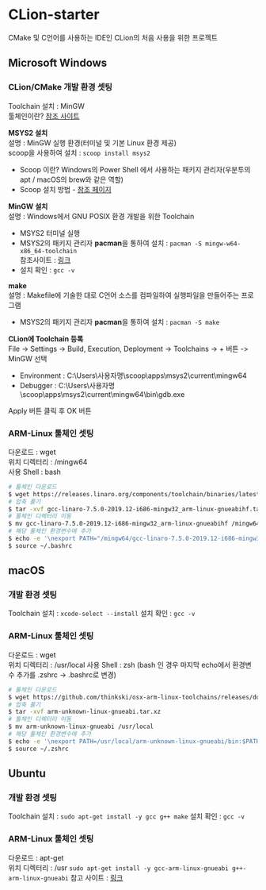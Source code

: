 # CLion-starter
CMake 및 C언어를 사용하는 IDE인 CLion의 처음 사용을 위한 프로젝트

## Microsoft Windows
### CLion/CMake 개발 환경 셋팅
Toolchain 설치 : MinGW   
툴체인이란? [참조 사이트](https://kkhipp.tistory.com/176)   

<b>MSYS2 설치</b>   
설명 : MinGW 실행 환경(터미널 및 기본 Linux 환경 제공)   
scoop을 사용하여 설치 : `scoop install msys2`
* Scoop 이란? Windows의 Power Shell 에서 사용하는 패키지 관리자(우분투의 apt / macOS의 brew와 같은 역할)
* Scoop 설치 방법 - [참조 페이지](https://github.com/JuJin1324/Windows-Starter/blob/master/README.md#scoop-%EC%84%A4%EC%B9%98)

<b>MinGW 설치</b>   
설명 : Windows에서 GNU POSIX 환경 개발을 위한 Toolchain
* MSYS2 터미널 실행
* MSYS2의 패키지 관리자 <b>pacman</b>을 통하여 설치 : `pacman -S mingw-w64-x86_64-toolchain`   
참조사이트 : [링크](https://stackoverflow.com/questions/36375081/how-to-run-clion-with-msys2-on-windows)
* 설치 확인 : `gcc -v`

<b>make</b>   
설명 : Makefile에 기술한 대로 C언어 소스를 컴파일하여 실행파일을 만들어주는 프로그램
* MSYS2의 패키지 관리자 <b>pacman</b>을 통하여 설치 : `pacman -S make`   

<b>CLion에 Toolchain 등록</b>   
File -> Settings -> Build, Execution, Deployment -> Toolchains -> + 버튼 -> MinGW 선택
* Environment : C:\Users\사용자명\scoop\apps\msys2\current\mingw64
* Debugger : C:\Users\사용자명\scoop\apps\msys2\current\mingw64\bin\gdb.exe

Apply 버튼 클릭 후 OK 버튼

### ARM-Linux 툴체인 셋팅
다운로드 : wget   
위치 디렉터리 : /mingw64  
사용 Shell : bash
```bash
# 툴체인 다운로드
$ wget https://releases.linaro.org/components/toolchain/binaries/latest-7/arm-linux-gnueabihf/gcc-linaro-7.5.0-2019.12-i686-mingw32_arm-linux-gnueabihf.tar.xz`
# 압축 풀기
$ tar -xvf gcc-linaro-7.5.0-2019.12-i686-mingw32_arm-linux-gnueabihf.tar.xz
# 툴체인 디렉터리 이동
$ mv gcc-linaro-7.5.0-2019.12-i686-mingw32_arm-linux-gnueabihf /mingw64
# 해당 툴체인 환경변수에 추가
$ echo -e '\nexport PATH="/mingw64/gcc-linaro-7.5.0-2019.12-i686-mingw32_arm-linux-gnueabihf/bin:$PATH"' >> ~/.bashrc
$ source ~/.bashrc
```

## macOS
### 개발 환경 셋팅
Toolchain 설치 : `xcode-select --install`
설치 확인 : `gcc -v`

### ARM-Linux 툴체인 셋팅
다운로드 : wget   
위치 디렉터리 : /usr/local
사용 Shell : zsh (bash 인 경우 마지막 echo에서 환경변수 추가를 .zshrc -> .bashrc로 변경)
```bash
# 툴체인 다운로드
$ wget https://github.com/thinkski/osx-arm-linux-toolchains/releases/download/8.3.0/arm-unknown-linux-gnueabi.tar.xz
# 압축 풀기
$ tar -xvf arm-unknown-linux-gnueabi.tar.xz
# 툴체인 디렉터리 이동
$ mv arm-unknown-linux-gnueabi /usr/local
# 해당 툴체인 환경변수에 추가
$ echo -e '\nexport PATH=/usr/local/arm-unknown-linux-gnueabi/bin:$PATH' >> ~/.zshrc
$ source ~/.zshrc
```

## Ubuntu 
### 개발 환경 셋팅
Toolchain 설치 : `sudo apt-get install -y gcc g++ make`
설치 확인 : `gcc -v`

### ARM-Linux 툴체인 셋팅
다운로드 : apt-get   
위치 디렉터리 : /usr
`sudo apt-get install -y gcc-arm-linux-gnueabi g++-arm-linux-gnueabi` 
참고 사이트 : [링크](https://blog.thinkbee.kr/linux/crosscompile-arm/)

